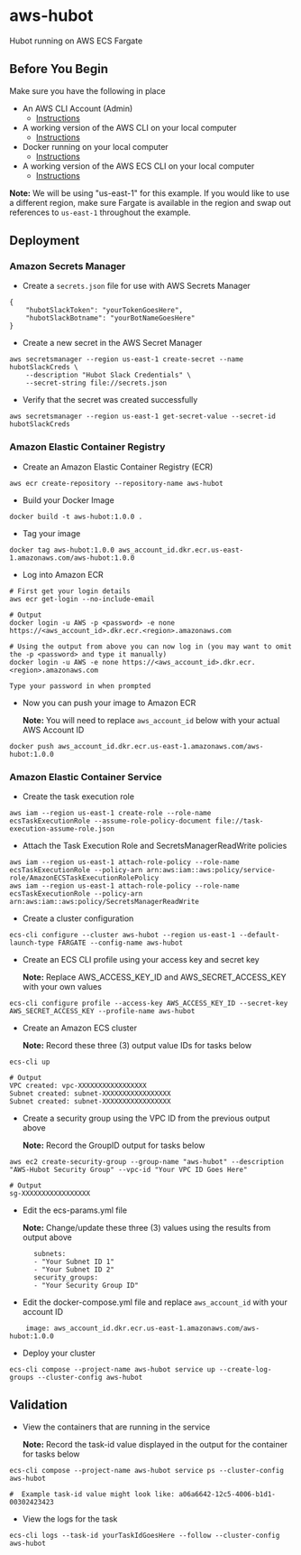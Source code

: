 # aws-hubot
Hubot running on AWS ECS Fargate

## Before You Begin
Make sure you have the following in place
*   An AWS CLI Account (Admin)
    *   [Instructions](https://docs.aws.amazon.com/IAM/latest/UserGuide/getting-started_create-admin-group.html)
*   A working version of the AWS CLI on your local computer
    *   [Instructions](https://docs.aws.amazon.com/cli/latest/userguide/installing.html)
*   Docker running on your local computer
    *   [Instructions](https://docs.docker.com/docker-for-windows/install/)
*   A working version of the AWS ECS CLI on your local computer
    *   [Instructions](https://docs.aws.amazon.com/AmazonECS/latest/developerguide/ECS_CLI_installation.html)

**Note:** We will be using "us-east-1" for this example. If you would like to use a different region, make sure 
    Fargate is available in the region and swap out references to `us-east-1` throughout the example.
## Deployment

### Amazon Secrets Manager
*   Create a `secrets.json` file for use with AWS Secrets Manager
```
{
    "hubotSlackToken": "yourTokenGoesHere",
    "hubotSlackBotname": "yourBotNameGoesHere"
}
```
*   Create a new secret in the AWS Secret Manager
```
aws secretsmanager --region us-east-1 create-secret --name hubotSlackCreds \
    --description "Hubot Slack Credentials" \
    --secret-string file://secrets.json
```
*   Verify that the secret was created successfully
```
aws secretsmanager --region us-east-1 get-secret-value --secret-id hubotSlackCreds
```

### Amazon Elastic Container Registry

*   Create an Amazon Elastic Container Registry (ECR)
```
aws ecr create-repository --repository-name aws-hubot
```
*   Build your Docker Image
```
docker build -t aws-hubot:1.0.0 .
```
*   Tag your image
```
docker tag aws-hubot:1.0.0 aws_account_id.dkr.ecr.us-east-1.amazonaws.com/aws-hubot:1.0.0
```
*   Log into Amazon ECR
```
# First get your login details
aws ecr get-login --no-include-email

# Output
docker login -u AWS -p <password> -e none https://<aws_account_id>.dkr.ecr.<region>.amazonaws.com

# Using the output from above you can now log in (you may want to omit the -p <password> and type it manually)
docker login -u AWS -e none https://<aws_account_id>.dkr.ecr.<region>.amazonaws.com

Type your password in when prompted
```
*   Now you can push your image to Amazon ECR

    **Note:** You will need to replace `aws_account_id` below with your actual AWS Account ID
```
docker push aws_account_id.dkr.ecr.us-east-1.amazonaws.com/aws-hubot:1.0.0
```

### Amazon Elastic Container Service

*   Create the task execution role
```
aws iam --region us-east-1 create-role --role-name ecsTaskExecutionRole --assume-role-policy-document file://task-execution-assume-role.json
```
*   Attach the Task Execution Role and SecretsManagerReadWrite policies
```
aws iam --region us-east-1 attach-role-policy --role-name ecsTaskExecutionRole --policy-arn arn:aws:iam::aws:policy/service-role/AmazonECSTaskExecutionRolePolicy
aws iam --region us-east-1 attach-role-policy --role-name ecsTaskExecutionRole --policy-arn arn:aws:iam::aws:policy/SecretsManagerReadWrite
```
*   Create a cluster configuration
```
ecs-cli configure --cluster aws-hubot --region us-east-1 --default-launch-type FARGATE --config-name aws-hubot
```
*   Create an ECS CLI profile using your access key and secret key 
    
    **Note:** Replace AWS_ACCESS_KEY_ID and AWS_SECRET_ACCESS_KEY with your own values
```
ecs-cli configure profile --access-key AWS_ACCESS_KEY_ID --secret-key AWS_SECRET_ACCESS_KEY --profile-name aws-hubot
```
*   Create an Amazon ECS cluster

    **Note:** Record these three (3) output value IDs for tasks below
```
ecs-cli up

# Output
VPC created: vpc-XXXXXXXXXXXXXXXXX
Subnet created: subnet-XXXXXXXXXXXXXXXXX
Subnet created: subnet-XXXXXXXXXXXXXXXXX
```
*   Create a security group using the VPC ID from the previous output above

    **Note:** Record the GroupID output for tasks below
```
aws ec2 create-security-group --group-name "aws-hubot" --description "AWS-Hubot Security Group" --vpc-id "Your VPC ID Goes Here"

# Output
sg-XXXXXXXXXXXXXXXXX
```
*   Edit the ecs-params.yml file

    **Note:** Change/update these three (3) values using the results from output above
```
      subnets:
      - "Your Subnet ID 1"
      - "Your Subnet ID 2"
      security_groups:
      - "Your Security Group ID"
```
*   Edit the docker-compose.yml file and replace `aws_account_id` with your account ID
```
    image: aws_account_id.dkr.ecr.us-east-1.amazonaws.com/aws-hubot:1.0.0
```
*   Deploy your cluster
```
ecs-cli compose --project-name aws-hubot service up --create-log-groups --cluster-config aws-hubot
```

## Validation
*   View the containers that are running in the service

    **Note:** Record the task-id value displayed in the output for the container for tasks below
```
ecs-cli compose --project-name aws-hubot service ps --cluster-config aws-hubot

#  Example task-id value might look like: a06a6642-12c5-4006-b1d1-00302423423

```
*   View the logs for the task
```
ecs-cli logs --task-id yourTaskIdGoesHere --follow --cluster-config aws-hubot
```